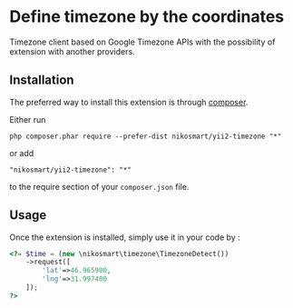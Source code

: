 Define timezone by the coordinates
==================================
Timezone client based on Google Timezone APIs with the possibility of extension with another providers.

Installation
------------

The preferred way to install this extension is through [composer](http://getcomposer.org/download/).

Either run

```
php composer.phar require --prefer-dist nikosmart/yii2-timezone "*"
```

or add

```
"nikosmart/yii2-timezone": "*"
```

to the require section of your `composer.json` file.


Usage
-----

Once the extension is installed, simply use it in your code by  :

```php
<?= $time = (new \nikosmart\timezone\TimezoneDetect())
    ->request([
        'lat'=>46.965900,
        'lng'=>31.997400
    ]);
?>
```